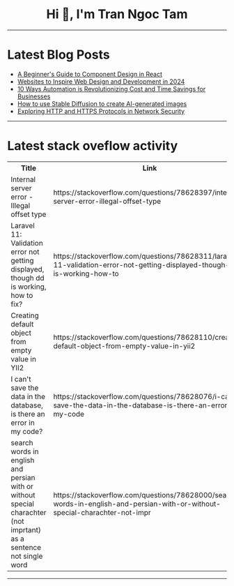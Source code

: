 <h1 align="center">Hi 👋, I'm Tran Ngoc Tam</h1>

---

# Latest Blog Posts 
<!-- BLOG-POST-LIST:START -->
- [A Beginner&#39;s Guide to Component Design in React](https://dev.to/lovishduggal/a-beginners-guide-to-component-design-in-react-521g)
- [Websites to Inspire Web Design and Development in 2024](https://dev.to/lilxyzz/websites-to-inspire-web-design-and-development-in-2024-40am)
- [10 Ways Automation is Revolutionizing Cost and Time Savings for Businesses](https://dev.to/futuristicgeeks/10-ways-automation-is-revolutionizing-cost-and-time-savings-for-businesses-365b)
- [How to use Stable Diffusion to create AI-generated images](https://dev.to/ajeetraina/how-to-use-stable-diffusion-to-create-ai-generated-images-2497)
- [Exploring HTTP and HTTPS Protocols in Network Security](https://dev.to/iaadidev/exploring-http-and-https-protocols-in-network-security-530j)
<!-- BLOG-POST-LIST:END -->

---

# Latest stack oveflow activity
<table>
  <tr><th>Title</th><th>Link</th></tr>
  <!-- STACKOVERFLOW:START --><tr><td>Internal server error - Illegal offset type</td><td>https://stackoverflow.com/questions/78628397/internal-server-error-illegal-offset-type</td></tr><tr><td>Laravel 11: Validation error not getting displayed, though dd is working, how to fix?</td><td>https://stackoverflow.com/questions/78628311/laravel-11-validation-error-not-getting-displayed-though-dd-is-working-how-to</td></tr><tr><td>Creating default object from empty value in YII2</td><td>https://stackoverflow.com/questions/78628110/creating-default-object-from-empty-value-in-yii2</td></tr><tr><td>I can&#39;t save the data in the database, is there an error in my code?</td><td>https://stackoverflow.com/questions/78628076/i-cant-save-the-data-in-the-database-is-there-an-error-in-my-code</td></tr><tr><td>search words in english and persian with or without special charachter &lpar;not imprtant&rpar; as a sentence not single word</td><td>https://stackoverflow.com/questions/78628000/search-words-in-english-and-persian-with-or-without-special-charachter-not-impr</td></tr><!-- STACKOVERFLOW:END -->
</table>

---


